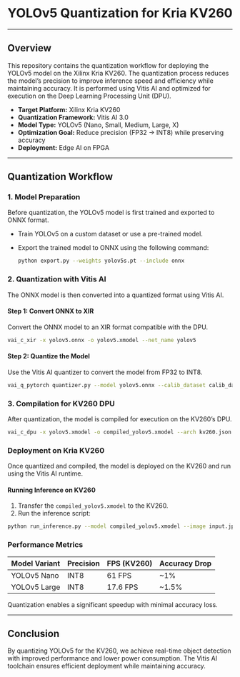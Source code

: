 # YOLOv5 Quantization for Kria KV260

---

## Overview

This repository contains the quantization workflow for deploying the YOLOv5 model on the Xilinx Kria KV260. The quantization process reduces the model’s precision to improve inference speed and efficiency while maintaining accuracy. It is performed using Vitis AI and optimized for execution on the Deep Learning Processing Unit (DPU).

- **Target Platform:** Xilinx Kria KV260  
- **Quantization Framework:** Vitis AI 3.0  
- **Model Type:** YOLOv5 (Nano, Small, Medium, Large, X)  
- **Optimization Goal:** Reduce precision (FP32 → INT8) while preserving accuracy  
- **Deployment:** Edge AI on FPGA  

---

## Quantization Workflow

### 1. Model Preparation
Before quantization, the YOLOv5 model is first trained and exported to ONNX format.

- Train YOLOv5 on a custom dataset or use a pre-trained model.
- Export the trained model to ONNX using the following command:

  ```bash
  python export.py --weights yolov5s.pt --include onnx
  ```

### 2. Quantization with Vitis AI
The ONNX model is then converted into a quantized format using Vitis AI.

#### Step 1: Convert ONNX to XIR
Convert the ONNX model to an XIR format compatible with the DPU.

  ```bash
  vai_c_xir -x yolov5.onnx -o yolov5.xmodel --net_name yolov5
  ```

#### Step 2: Quantize the Model
Use the Vitis AI quantizer to convert the model from FP32 to INT8.

  ```bash
  vai_q_pytorch quantizer.py --model yolov5.onnx --calib_dataset calib_data/
  ```

### 3. Compilation for KV260 DPU
After quantization, the model is compiled for execution on the KV260’s DPU.

  ```bash
  vai_c_dpu -x yolov5.xmodel -o compiled_yolov5.xmodel --arch kv260.json
  ```

### Deployment on Kria KV260
Once quantized and compiled, the model is deployed on the KV260 and run using the Vitis AI runtime.

#### Running Inference on KV260
1. Transfer the `compiled_yolov5.xmodel` to the KV260.
2. Run the inference script:

  ```bash
  python run_inference.py --model compiled_yolov5.xmodel --image input.jpg
  ```

### Performance Metrics

| Model Variant  | Precision | FPS (KV260) | Accuracy Drop |
|---------------|-----------|-------------|---------------|
| YOLOv5 Nano  | INT8      | 61 FPS      | ~1%           |
| YOLOv5 Large | INT8      | 17.6 FPS    | ~1.5%         |

Quantization enables a significant speedup with minimal accuracy loss.

---

## Conclusion
By quantizing YOLOv5 for the KV260, we achieve real-time object detection with improved performance and lower power consumption. The Vitis AI toolchain ensures efficient deployment while maintaining accuracy.

